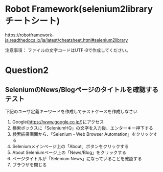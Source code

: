 # Robot Framework(selenium2library チートシート)
  https://robotframework-ja.readthedocs.io/ja/latest/cheatsheet.html#selenium2library
  
  注意事項：
  ファイルの文字コードはUTF-8で作成してください。
  
# Question2
## SeleniumのNews/Blogページのタイトルを確認するテスト
  下記のユーザ定義キーワードを作成してテストケースを作成しなさい
  1. Google(https://www.google.co.jp/)にアクセス
  2. 検索ボックスに「SeleniumHQ」の文字を入力後、エンターキー押下する
  3. 検索結果画面から、「Selenium - Web Browser Automation」をクリックする
  4. Seleniumメインページ上の「About」ボタンをクリックする
  5. About Seleniumページ上の「News/Blog」をクリックする
  6. ページタイトルが「Selenium News」になっていることを確認する
  7. ブラウザを閉じる
